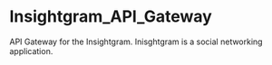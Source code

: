 # Insightgram_API_Gateway
API Gateway for the Insightgram. Inisghtgram is a social networking application.

